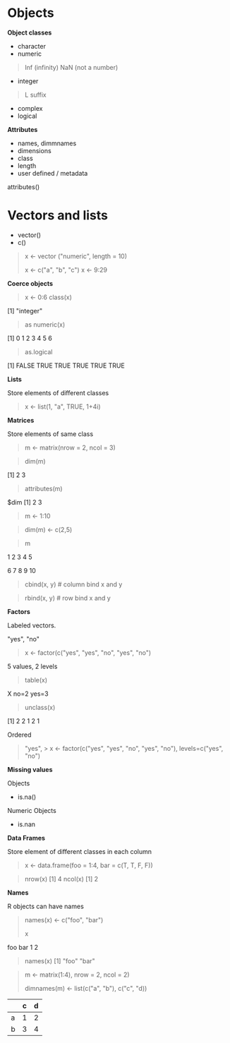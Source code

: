 Objects
=======

**Object classes**

* character
* numeric
> Inf (infinity)
> NaN (not a number)
* integer
> L suffix
* complex
* logical

**Attributes**

* names, dimmnames
* dimensions
* class 
* length
* user defined / metadata

attributes()


Vectors and lists
=========

* vector()
* c()

> x <- vector ("numeric", length = 10)
>
> x <- c("a", "b", "c") 
> x <- 9:29



**Coerce objects**

> x <- 0:6
> class(x)

[1] "integer"

> as numeric(x)

[1] 0 1 2 3 4 5 6

> as.logical

[1] FALSE TRUE TRUE TRUE TRUE TRUE


**Lists**

Store elements of different classes

> x <- list(1, "a", TRUE, 1+4i)

**Matrices**

Store elements of same class

> m <- matrix(nrow = 2, ncol = 3)

> dim(m)

[1] 2 3

> attributes(m)

$dim
[1] 2 3

> m <- 1:10

> dim(m) <- c(2,5)

> m

1    2    3    4    5

6    7    8    9   10

> cbind(x, y) # column bind x and y

> rbind(x, y) # row bind x and y


**Factors**


Labeled vectors.

"yes", "no"

> x <- factor(c("yes", "yes", "no", "yes",  "no")

5 values,  2 levels 

> table(x) 

X no=2 yes=3

> unclass(x) 

[1] 2 2 1 2 1

Ordered

> "yes",  > x <- factor(c("yes", "yes", "no", "yes",  "no"), levels=c("yes", "no") 


**Missing values**

Objects

* is.na() 

Numeric Objects

* is.nan

**Data Frames**

Store element of different classes in each column

> x <- data.frame(foo = 1:4, bar = c(T, T, F, F))

> nrow(x)
[1] 4
> ncol(x)
[1] 2

**Names**

R objects can have names

> names(x) <- c("foo", "bar")
>
> x

foo bar 
1 2

> names(x)
[1] "foo" "bar"

> m <- matrix(1:4), nrow = 2, ncol = 2)
>
> dimnames(m) <- list(c("a", "b"), c("c", "d))

|   | c | d |
|---|---|---|
| a | 1 | 2 |
| b | 3 | 4 |